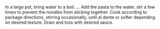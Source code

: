 In a large pot, bring water to a boil. ...
Add the pasta to the water, stir a few times to prevent the noodles from sticking together.
Cook according to package directions, stirring occasionally, until al dente or softer depending on desired texture.
Drain and toss with desired sauce.